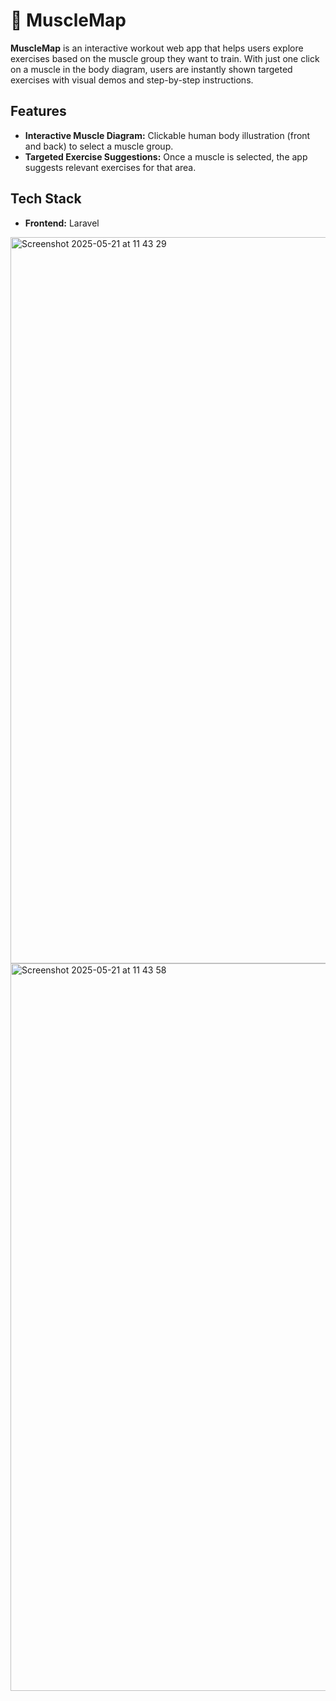 # 💪 MuscleMap

**MuscleMap** is an interactive workout web app that helps users explore exercises based on the muscle group they want to train. With just one click on a muscle in the body diagram, users are instantly shown targeted exercises with visual demos and step-by-step instructions.

## Features

* **Interactive Muscle Diagram:** Clickable human body illustration (front and back) to select a muscle group.
* **Targeted Exercise Suggestions:** Once a muscle is selected, the app suggests relevant exercises for that area.



##  Tech Stack

* **Frontend:** Laravel


<img width="1162" alt="Screenshot 2025-05-21 at 11 43 29" src="https://github.com/user-attachments/assets/dacf80dc-c1c1-4ce0-a184-3e838af159a9" />
<img width="1164" alt="Screenshot 2025-05-21 at 11 43 58" src="https://github.com/user-attachments/assets/66d86a1b-7ccc-49d9-91ae-258fb03ac981" />
